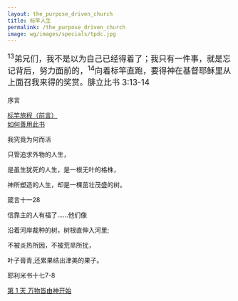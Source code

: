 ```yaml
---
layout: the_purpose_driven_church
title: 标竿人生
permalink: /the_purpose_driven_church
image: wg/images/specials/tpdc.jpg
---
```


<div style="font-size: 18px; ">
    <p>
    <sup>13</sup>弟兄们，我不是以为自己已经得着了；我只有一件事，就是忘记背后，努力面前的，<sup>14</sup>向着标竿直跑，要得神在基督耶稣里从上面召我来得的奖赏。腓立比书 3:13-14
    </p>
</div>
<p class="tpdc-h1">序言</p>

<div><i class="fas fa-book"></i><a href="/the_purpose_driven_church/qy">标竿旅程（前言）</a></div>
<div><i class="fas fa-book"></i><a href="/the_purpose_driven_church/rhsycs">如何善用此书</a></div>

<p class="tpdc-h1">我究竟为何而活</p>
<div class="center fs-18">
  <p>只管追求外物的人生，</p>
  <p>是虽生犹死的人生，是一根无叶的格株，</p>
  <p>神所塑造的人生，却是一棵茁壮茂盛的树。</P>
  <p>箴言十一28</p>
</div>

<div class="center fs-18">
  <p>信靠主的人有福了……他们像</p>
  <p>沿着河岸裁种的树，树根直伸入河里;</p>
  <p>不被炎热所因，不被荒旱所扰，</P>
  <p>叶子膏青,还累果结出津美的果子。</p>
  <p>耶利米书十七7-8</p>
</div>


<div><i class="fas fa-book"></i><a href="/the_purpose_driven_church/day01">第 1 天 万物皆由神开始</a></div>

